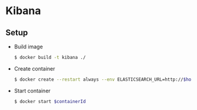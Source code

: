 # Kibana
## Setup
* Build image
 
    ```sh
    $ docker build -t kibana ./
    ```
* Create container
 
    ```sh
    $ docker create --restart always --env ELASTICSEARCH_URL=http://$host:$port -p $expose_port:5601  $imageId
    ```
* Start container
  
    ```sh
    $ docker start $containerId
    ```
